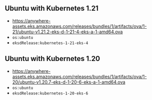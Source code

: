 ## Ubuntu with Kubernetes 1.21

* https://anywhere-assets.eks.amazonaws.com/releases/bundles/1/artifacts/ova/1-21/ubuntu-v1.21.2-eks-d-1-21-4-eks-a-1-amd64.ova
* `os:ubuntu`
* `eksdRelease:kubernetes-1-21-eks-4`

## Ubuntu with Kubernetes 1.20

* https://anywhere-assets.eks.amazonaws.com/releases/bundles/1/artifacts/ova/1-20/ubuntu-v1.20.7-eks-d-1-20-6-eks-a-1-amd64.ova
* `os:ubuntu`
* `eksdRelease:kubernetes-1-20-eks-6`
